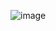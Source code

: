 ![image](https://sun9-8.userapi.com/impg/qdyRJvnFXUF4h6vLwsE8sAvzs9ay3z7-TYlGbQ/42WA5kvAIOM.jpg?size=2559x1530&quality=95&sign=8a785a99c383ea2bee16414dd4f28c02&type=album)

